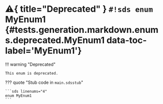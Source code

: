 # :warning:{ title="Deprecated" } `#!sds enum` MyEnum1 {#tests.generation.markdown.enums.deprecated.MyEnum1 data-toc-label='MyEnum1'}

!!! warning "Deprecated"

    This enum is deprecated.

??? quote "Stub code in `main.sdsstub`"

    ```sds linenums="4"
    enum MyEnum1
    ```
